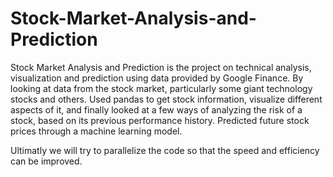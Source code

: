 # Stock-Market-Analysis-and-Prediction

Stock Market Analysis and Prediction is the project on technical analysis, visualization and prediction using data provided by Google Finance. By looking at data from the stock market, particularly some giant technology stocks and others. Used pandas to get stock information, visualize different aspects of it, and finally looked at a few ways of analyzing the risk of a stock, based on its previous performance history. Predicted future stock prices through a machine learning model.

Ultimatly we will try to parallelize the code so that the speed and efficiency can be improved.
